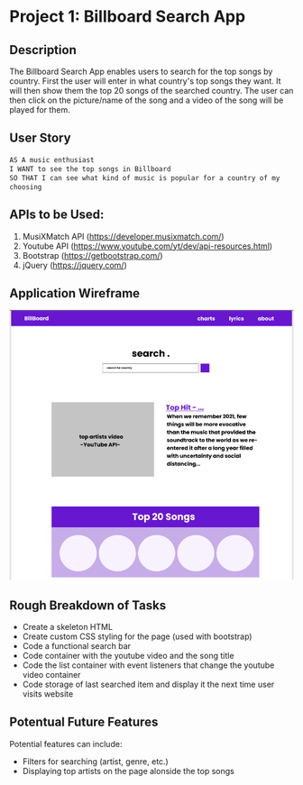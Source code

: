 
# Project 1: Billboard Search App

## Description

The Billboard Search App enables users to search for the top songs by country. First the user will enter in what country's top songs they want. It will then show them the top 20 songs of the searched country. The user can then click on the picture/name of the song and a video of the song will be played for them.

## User Story

```
AS A music enthusiast
I WANT to see the top songs in Billboard
SO THAT I can see what kind of music is popular for a country of my choosing
```

## APIs to be Used:

1. MusiXMatch API (https://developer.musixmatch.com/)
2. Youtube API (https://www.youtube.com/yt/dev/api-resources.html)
3. Bootstrap (https://getbootstrap.com/)
4. jQuery (https://jquery.com/)

## Application Wireframe
![Wireframe of our Project](./images/wireframe1.png)

## Rough Breakdown of Tasks

* Create a skeleton HTML
* Create custom CSS styling for the page (used with bootstrap)
* Code a functional search bar
* Code container with the youtube video and the song title
* Code the list container with event listeners that change the youtube video container
* Code storage of last searched item and display it the next time user visits website

## Potentual Future Features

 Potential features can include:
 * Filters for searching (artist, genre, etc.)
 * Displaying top artists on the page alonside the top songs

